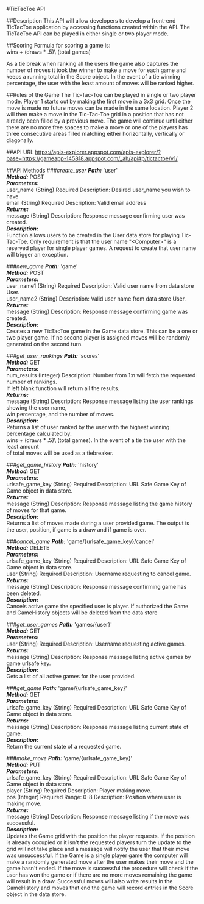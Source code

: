 #TicTacToe API

##Description
This API will allow developers to develop a front-end TicTacToe application by accessing functions created within
the API.  The TicTacToe API can be played in either single or two player mode.

##Scoring
Formula for scoring a game is:<br>
wins + (draws * .5)\ (total games)

As a tie break when ranking all the users the game also captures the number of moves it took the winner to make a move for each game and keeps a running total in the Score object.  In the event of a tie winning percentage, the user with the least amount of moves will be ranked higher.

##Rules of the Game
The Tic-Tac-Toe can be played in single or two player mode.  Player 1 starts out by making the first move in a 3x3 grid.  Once the move is made no future moves can be made in the same location.  Player 2 will then make a move in the Tic-Tac-Toe grid in a position that has not already been filled by a previous move.  The game will continue until either there are no more free spaces to make a move or one of the players has three consecutive areas filled matching either horizontally, vertically or diagonally.

##API URL
https://apis-explorer.appspot.com/apis-explorer/?base=https://gameapp-145818.appspot.com/_ah/api#p/tictactoe/v1/

##API Methods
###*create_user*
<b>_Path:_</b> 'user' <br>
<b>_Method:_</b> POST <br>
<b>_Parameters:_</b><br>
user_name (String) Required Description: Desired user_name you wish to have<br>
email (String) Required Description: Valid email address<br>
<b>_Returns:_</b><br>
message (String) Description: Response message confirming user was created.<br>
<b>_Description:_</b> <br>
Function allows users to be created in the User data store for playing Tic-Tac-Toe.  Only requirement is that the user name "\<Computer>" is a reserved player for single player games.  A request to create that user name will trigger an exception.<br>

###*new_game*
<b>_Path:_</b> 'game' <br>
<b>_Method:_</b> POST <br>
<b>_Parameters:_</b><br>
user_name1 (String) Required Description: Valid user name from data store User.<br>
user_name2 (String) Description: Valid user name from data store User.<br>
<b>_Returns:_</b><br>
message (String) Description: Response message confirming game was created.</br>
<b>_Description:_</b> <br>
Creates a new TicTacToe game in the Game data store.  This can be a one or two player game.  If no second player is assigned moves will be randomly generated on the second turn.<br>

###*get_user_rankings*
<b>_Path:_</b> 'scores' <br>
<b>_Method:_</b> GET <br>
<b>_Parameters:_</b><br>
num_results (Integer) Description: Number from 1:n will fetch the requested number of rankings.<br>
If left blank function will return all the results.<br>
<b>_Returns:_</b><br>
message (String) Description: Response message listing the user rankings showing the user name,<br>
win percentage, and the number of moves.<br>
<b>_Description:_</b><br>
Returns a list of user ranked by the user with the highest winning percentage calculated by:<br>
wins + (draws * .5)\ (total games).  In the event of a tie the user with the least amount<br>
of total moves will be used as a tiebreaker.<br>

###*get_game_history*
<b>_Path:_</b> 'history' <br>
<b>_Method:_</b> GET <br>
<b>_Parameters:_</b><br>
urlsafe_game_key (String) Required Description: URL Safe Game Key of Game object in data store.<br>
<b>_Returns:_</b><br>
message (String) Description: Response message listing the game history of moves for that game.<br>
<b>_Description:_</b><br>
Returns a list of moves made during a user provided game.  The output is the user, position, if game is a draw and if game is over.<br>

###*cancel_game*
<b>_Path:_</b> 'game/{urlsafe_game_key}/cancel' <br>
<b>_Method:_</b> DELETE <br>
<b>_Parameters:_</b><br>
urlsafe_game_key (String) Required Description: URL Safe Game Key of Game object in data store.<br>
user (String) Required Description: Username requesting to cancel game.<br>
<b>_Returns:_</b><br>
message (String) Description: Response message confirming game has been deleted.<br>
<b>_Description:_</b><br>
Cancels active game the specified user is player.  If authorized the Game and GameHistory objects will be deleted from the data  store<br>

###*get_user_games*
<b>_Path:_</b> 'games/{user}' <br>
<b>_Method:_</b> GET <br>
<b>_Parameters:_</b><br>
user (String) Required Description: Username requesting active games.<br>
<b>_Returns:_</b><br>
message (String) Description: Response message listing active games by game urlsafe key.<br>
<b>_Description:_</b><br>
Gets a list of all active games for the user provided.<br>

###*get_game*
<b>_Path:_</b> 'game/{urlsafe_game_key}' <br>
<b>_Method:_</b> GET <br>
<b>_Parameters:_</b><br>
urlsafe_game_key (String) Required Description: URL Safe Game Key of Game object in data store.<br>
<b>_Returns:_</b><br>
message (String) Description: Response message listing current state of game.<br>
<b>_Description:_</b><br>
Return the current state of a requested game.<br>

###*make_move*
<b>_Path:_</b> 'game/{urlsafe_game_key}' <br>
<b>_Method:_</b> PUT <br>
<b>_Parameters:_</b><br>
urlsafe_game_key (String) Required Description: URL Safe Game Key of Game object in data store.<br>
player (String) Required Description: Player making move.<br>
pos (Integer) Required Range: 0-8 Description: Position where user is making move.<br>
<b>_Returns:_</b><br>
message (String) Description: Response message listing if the move was successful.<br>
<b>_Description:_</b><br>
Updates the Game grid with the position the player requests.  If the position is already occupied or it isn't the requested players turn the update to the grid will not take place and a message will notify the user that their move was unsuccessful.  If the Game is a single player game the computer will make a randomly generated move after the user makes their move and the game hasn't ended.   If the move is successful the procedure will check if the user has won the game or if there are no more moves remaining the game will result in a draw.  Successful moves will also write results in the GameHistory and moves that end the game will record entries in the Score object in the data store.<br>
